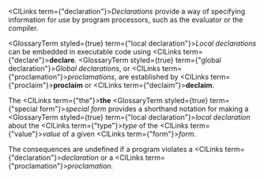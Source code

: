  



<ClLinks  term={"declaration"}><i>Declarations</i></ClLinks> provide a way of specifying information for use by program processors, such as the evaluator or the compiler. 



<GlossaryTerm styled={true} term={"local declaration"}><i>Local declarations</i></GlossaryTerm> can be embedded in executable code using <ClLinks  term={"declare"}><b>declare</b></ClLinks>. <GlossaryTerm styled={true} term={"global declaration"}><i>Global declarations</i></GlossaryTerm>, or <ClLinks  term={"proclamation"}><i>proclamations</i></ClLinks>, are established by <ClLinks  term={"proclaim"}><b>proclaim</b></ClLinks> or <ClLinks  term={"declaim"}><b>declaim</b></ClLinks>. 



The <ClLinks  term={"the"}><b>the</b></ClLinks> <GlossaryTerm styled={true} term={"special form"}><i>special form</i></GlossaryTerm> provides a shorthand notation for making a <GlossaryTerm styled={true} term={"local declaration"}><i>local declaration</i></GlossaryTerm> about the <ClLinks  term={"type"}><i>type</i></ClLinks> of the <ClLinks  term={"value"}><i>value</i></ClLinks> of a given <ClLinks  term={"form"}><i>form</i></ClLinks>. 



The consequences are undefined if a program violates a <ClLinks  term={"declaration"}><i>declaration</i></ClLinks> or a <ClLinks  term={"proclamation"}><i>proclamation</i></ClLinks>.
 